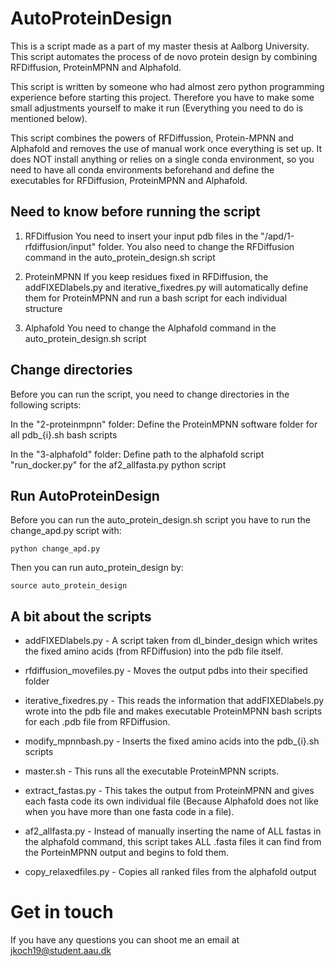 # AutoProteinDesign
This is a script made as a part of my master thesis at Aalborg University. This script automates the process of de novo protein design by combining RFDiffusion, ProteinMPNN and Alphafold.

This script is written by someone who had almost zero python programming experience before starting this project. Therefore you have to make some small adjustments yourself to make it run (Everything you need to do is mentioned below).

This script combines the powers of RFDiffussion, Protein-MPNN and Alphafold and removes the use of manual work once everything is set up. It does NOT install anything or relies on a single conda environment, so you need to have all conda environments beforehand and define the executables for RFDiffusion, ProteinMPNN and Alphafold.

## Need to know before running the script

1) RFDiffusion
You need to insert your input pdb files in the "/apd/1-rfdiffusion/input" folder.
You also need to change the RFDiffusion command in the auto_protein_design.sh script

2) ProteinMPNN
If you keep residues fixed in RFDiffusion, the addFIXEDlabels.py and iterative_fixedres.py will automatically define them for ProteinMPNN and run a bash script for each individual structure

3) Alphafold
You need to change the Alphafold command in the auto_protein_design.sh script

## Change directories

Before you can run the script, you need to change directories in the following scripts:

In the "2-proteinmpnn" folder: Define the ProteinMPNN software folder for all pdb_{i}.sh bash scripts

In the "3-alphafold" folder: Define path to the alphafold script "run_docker.py" for the af2_allfasta.py python script

## Run AutoProteinDesign

Before you can run the auto_protein_design.sh script you have to run the change_apd.py script with:
```
python change_apd.py
```
Then you can run auto_protein_design by:
```
source auto_protein_design
```

## A bit about the scripts

* addFIXEDlabels.py - A script taken from dl_binder_design which writes the fixed amino acids (from RFDiffusion) into the pdb file itself.

* rfdiffusion_movefiles.py - Moves the output pdbs into their specified folder

* iterative_fixedres.py - This reads the information that addFIXEDlabels.py wrote into the pdb file and makes executable ProteinMPNN bash scripts for each .pdb file from RFDiffusion.

* modify_mpnnbash.py - Inserts the fixed amino acids into the pdb_{i}.sh scripts

* master.sh - This runs all the executable ProteinMPNN scripts.

* extract_fastas.py - This takes the output from ProteinMPNN and gives each fasta code its own individual file (Because Alphafold does not like when you have more than one fasta code in a file).

* af2_allfasta.py - Instead of manually inserting the name of ALL fastas in the alphafold command, this script takes ALL .fasta files it can find from the PorteinMPNN output and begins to fold them.

* copy_relaxedfiles.py - Copies all ranked files from the alphafold output

# Get in touch
If you have any questions you can shoot me an email at jkoch19@student.aau.dk
